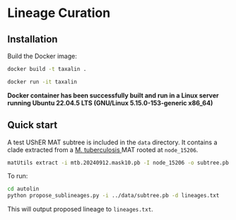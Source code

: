 # Lineage Curation

## Installation

Build the Docker image:
```bash
docker build -t taxalin .
```
```bash
docker run -it taxalin
```
**Docker container has been successfully built and run in a Linux server running Ubuntu 22.04.5 LTS (GNU/Linux 5.15.0-153-generic x86_64)**
## Quick start

A test UShER MAT subtree is included in the `data` directory. It contains a clade extracted from a [M. tuberculosis ](https://hgdownload.gi.ucsc.edu/hubs/GCF/000/195/955/GCF_000195955.2/UShER_Mtb_SRA/) MAT rooted at `node_15206`.
```bash
matUtils extract -i mtb.20240912.mask10.pb -I node_15206 -o subtree.pb
```

To run:

```bash
cd autolin
python propose_sublineages.py -i ../data/subtree.pb -d lineages.txt
```
This will output proposed lineage to `lineages.txt`.